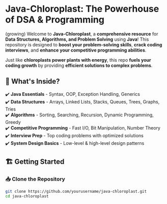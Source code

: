 # Java-Chloroplast: The Powerhouse of DSA & Programming  
(growing)
Welcome to **Java-Chloroplast**, a **comprehensive resource** for **Data Structures, Algorithms, and Problem Solving** using **Java**! This repository is designed to **boost your problem-solving skills**, **crack coding interviews**, and **enhance your competitive programming abilities**.  

Just like **chloroplasts power plants with energy**, this repo **fuels your coding growth** by providing **efficient solutions to complex problems**.  

## 📌 What's Inside?  
✔️ **Java Essentials** - Syntax, OOP, Exception Handling, Generics  
✔️ **Data Structures** - Arrays, Linked Lists, Stacks, Queues, Trees, Graphs, Tries  
✔️ **Algorithms** - Sorting, Searching, Recursion, Dynamic Programming, Greedy  
✔️ **Competitive Programming** - Fast I/O, Bit Manipulation, Number Theory  
✔️ **Interview Prep** - Top coding problems with optimized solutions  
✔️ **System Design Basics** - Low-level & high-level design patterns  

## 🏗 Getting Started  

### 📥 Clone the Repository  
```bash
git clone https://github.com/yourusername/java-chloroplast.git
cd java-chloroplast
